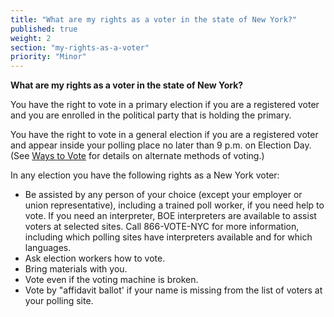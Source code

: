 ```yaml
---
title: "What are my rights as a voter in the state of New York?"
published: true
weight: 2
section: "my-rights-as-a-voter"
priority: "Minor"
---
```


**What are my rights as a voter in the state of New York?**  

You have the right to vote in a primary election if you are a registered voter and you are enrolled in the political party that is holding the primary.  

You have the right to vote in a general election if you are a registered voter and appear inside your polling place no later than 9 p.m. on Election Day. (See [Ways to Vote](#section-ways-to-vote) for details on alternate methods of voting.)  

In any election you have the following rights as a New York voter:  
- Be assisted by any person of your choice (except your employer or union representative), including a trained poll worker, if you need help to vote. If you need an interpreter, BOE interpreters are available to assist voters at selected sites. Call 866-VOTE-NYC for more information, including which polling sites have interpreters available and for which languages.  
- Ask election workers how to vote.  
- Bring materials with you.  
- Vote even if the voting machine is broken.  
- Vote by "affidavit ballot' if your name is missing from the list of voters at your polling site.  

